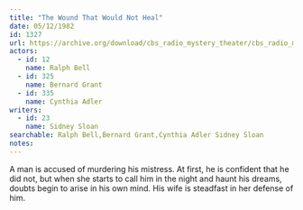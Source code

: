 ```yaml
---
title: "The Wound That Would Not Heal"
date: 05/12/1982
id: 1327
url: https://archive.org/download/cbs_radio_mystery_theater/cbs_radio_mystery_theater-1301-1350.zip/cbs_radio_mystery_theater-1301-1350%2Fcbsrmt_1327_wound_that_would_not_heal.mp3
actors:  
  - id: 12
    name: Ralph Bell  
  - id: 325
    name: Bernard Grant  
  - id: 335
    name: Cynthia Adler
writers:  
  - id: 23
    name: Sidney Sloan
searchable: Ralph Bell,Bernard Grant,Cynthia Adler Sidney Sloan
notes:  
---
```

A man is accused of murdering his mistress. At first, he is confident that he did not, but when she starts to call him in the night and haunt his dreams, doubts begin to arise in his own mind. His wife is steadfast in her defense of him.